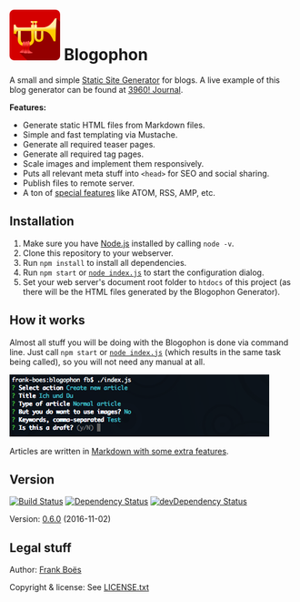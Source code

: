 ![](docs/blogophon.png) Blogophon
=========

A small and simple [Static Site Generator](https://davidwalsh.name/introduction-static-site-generators) for blogs. A live example of this blog generator can be found at [3960! Journal](http://journal.3960.org).

**Features:**

* Generate static HTML files from Markdown files.
* Simple and fast templating via Mustache.
* Generate all required teaser pages.
* Generate all required tag pages.
* Scale images and implement them responsively.
* Puts all relevant meta stuff into `<head>` for SEO and social sharing.
* Publish files to remote server.
* A ton of [special features](docs/special-features.md) like ATOM, RSS, AMP, etc.

Installation
------------

1. Make sure you have [Node.js](https://nodejs.org/) installed by calling `node -v`.
1. Clone this repository to your webserver.
1. Run `npm install` to install all dependencies.
1. Run `npm start` or [`node index.js`](index.js) to start the configuration dialog.
1. Set your web server's document root folder to `htdocs` of this project (as there will be the HTML files generated by the Blogophon Generator).

How it works
------------

Almost all stuff you will be doing with the Blogophon is done via command line. Just call `npm start` or [`node index.js`](index.js) (which results in the same task being called), so you will not need any manual at all.

![The main menu in action.](docs/example.png)

Articles are written in [Markdown with some extra features](docs/markdown.md).

Version
-------

[![Build Status](https://travis-ci.org/fboes/blogophon.svg?branch=master)](https://travis-ci.org/fboes/blogophon)
[![Dependency Status](https://david-dm.org/fboes/blogophon/status.svg)](https://david-dm.org/fboes/blogophon)
[![devDependency Status](https://david-dm.org/fboes/blogophon/dev-status.svg)](https://david-dm.org/fboes/blogophon?type=dev)

Version: [0.6.0](https://github.com/fboes/blogophon/releases) (2016-11-02)

Legal stuff
-----------

Author: [Frank Boës](http://3960.org)

Copyright & license: See [LICENSE.txt](LICENSE.txt)
